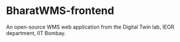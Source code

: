 # BharatWMS-frontend

An open-source WMS web application from the Digital Twin lab, IEOR department, IIT Bombay.
